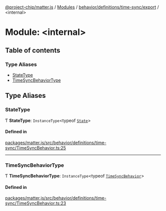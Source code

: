 [@project-chip/matter.js](../README.md) / [Modules](../modules.md) / [behavior/definitions/time-sync/export](behavior_definitions_time_sync_export.md) / \<internal\>

# Module: \<internal\>

## Table of contents

### Type Aliases

- [StateType](behavior_definitions_time_sync_export._internal_.md#statetype)
- [TimeSyncBehaviorType](behavior_definitions_time_sync_export._internal_.md#timesyncbehaviortype)

## Type Aliases

### StateType

Ƭ **StateType**: `InstanceType`\<typeof [`State`](../classes/behavior_definitions_time_sync_export.TimeSyncServer.md#state-1)\>

#### Defined in

[packages/matter.js/src/behavior/definitions/time-sync/TimeSyncBehavior.ts:25](https://github.com/project-chip/matter.js/blob/558e12c94a201592c28c7bc0743705360b3e5ca6/packages/matter.js/src/behavior/definitions/time-sync/TimeSyncBehavior.ts#L25)

___

### TimeSyncBehaviorType

Ƭ **TimeSyncBehaviorType**: `InstanceType`\<typeof [`TimeSyncBehavior`](behavior_definitions_time_sync_export.md#timesyncbehavior)\>

#### Defined in

[packages/matter.js/src/behavior/definitions/time-sync/TimeSyncBehavior.ts:23](https://github.com/project-chip/matter.js/blob/558e12c94a201592c28c7bc0743705360b3e5ca6/packages/matter.js/src/behavior/definitions/time-sync/TimeSyncBehavior.ts#L23)
